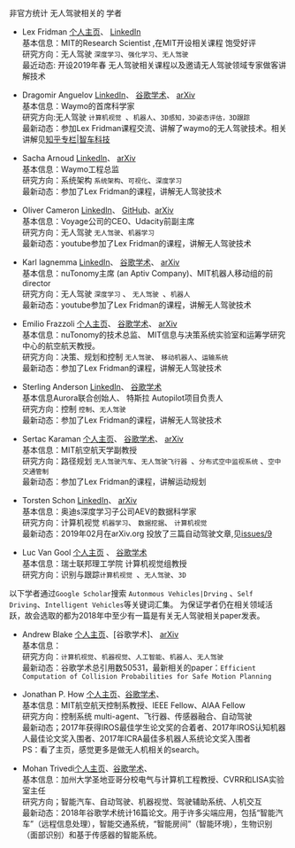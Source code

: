 非官方统计 无人驾驶相关的 学者  

* Lex Fridman [个人主页](https://deeplearning.mit.edu/)、
[LinkedIn](https://www.linkedin.com/in/lexfridman/)  
基本信息：MIT的Research Scientist ,在MIT开设相关课程 饱受好评  
研究方向：无人驾驶	`深度学习`、`强化学习`、`无人驾驶`  
最近动态: 开设2019年春 无人驾驶相关课程以及邀请无人驾驶领域专家做客讲解技术  

* Dragomir Anguelov  [LinkedIn](https://www.linkedin.com/in/dragomiranguelov/)、
[谷歌学术](https://scholar.google.com/citations?hl=en&user=T04c3fwAAAAJ)、
[arXiv](https://arxiv.org/search/?query=Dragomir+Anguelov&searchtype=author&source=header)  
基本信息：Waymo的首席科学家  
研究方向:无人驾驶	`计算机视觉 `、`机器人`、`3D感知，3D姿态评估，3D跟踪`  
最新动态：参加Lex Fridman课程交流、讲解了waymo的无人驾驶技术。相关讲解见[知乎专栏|智车科技](https://zhuanlan.zhihu.com/p/57794910)  

* Sacha Arnoud	[LinkedIn](https://www.linkedin.com/in/sacha-arnoud-87184/)、
[arXiv](https://arxiv.org/search/?query=Sacha+Arnoud&searchtype=author&abstracts=show&order=-announced_date_first&size=50)  
基本信息：Waymo工程总监  	
研究方向：系统架构	`系统架构`、`可视化`、`深度学习`  	
最新动态：参加了Lex Fridman的课程，讲解无人驾驶技术  


* Oliver Cameron [LinkedIn](https://www.linkedin.com/in/olivercameron/ )、
[GitHub](https://github.com/olivercameron)、[arXiv](https://arxiv.org/search/?query=Oliver+Cameron+&searchtype=author&source=header)  
基本信息：Voyage公司的CEO、Udacity前副主席  	
研究方向：无人驾驶	`无人驾驶`、`机器学习`		
最新动态：youtube参加了Lex Fridman的课程，讲解无人驾驶技术  

* Karl Iagnemma	[LinkedIn](https://www.linkedin.com/in/karl-iagnemma-b52186102/)、
[谷歌学术](https://scholar.google.com/citations?user=3VyGrdwAAAAJ&hl=en)、
[arXiv](https://arxiv.org/search/?query=Karl+Iagnemma&searchtype=author&abstracts=show&order=-announced_date_first&size=50)  
基本信息：nuTonomy主席 (an Aptiv Company)、MIT机器人移动组的前director  	
研究方向：无人驾驶	`深度学习` 、 `无人驾驶 `、`机器人`  	                     	
最新动态：youtube参加了Lex Fridman的课程，讲解无人驾驶技术  

* Emilio Frazzoli [个人主页](https://ares.lids.mit.edu/)、
[谷歌学术](https://scholar.google.com/citations?user=8JGG3KcAAAAJ&hl=en)、
[arXiv](https://arxiv.org/search/?query=emilio+frazzoli&searchtype=author&source=header+G33)    	
基本信息：nuTonomy的技术总监、 MIT信息与决策系统实验室和运筹学研究中心的航空航天教授。  	
研究方向：决策、规划和控制	`无人驾驶`、 `移动机器人`、`运输系统`  	       
最新动态：参加了Lex Fridman的课程，讲解无人驾驶技术  

* Sterling Anderson	[LinkedIn](https://www.linkedin.com/in/sterlinganderson/)、
[谷歌学术](https://scholar.google.com/citations?hl=en&user=T1Hrj8EAAAAJ&view_op=list_works&sortby=pubdate)  
基本信息Aurora联合创始人、 特斯拉 Autopilot项目负责人  	
研究方向：控制	`控制`、`无人驾驶`  	
最新动态：参加了Lex Fridman的课程，讲解无人驾驶技术  
 
* Sertac Karaman [个人主页](http://karaman.mit.edu/)、
[谷歌学术](http://scholar.google.com/citations?user=Vu-Zb7EAAAAJ&hl=en)、
[arXiv](https://arxiv.org/search/?searchtype=author&query=Sertac+Karaman&abstracts=show&size=50&order=-submitted_date)  
基本信息：MIT航空航天学副教授  	
研究方向：路径规划	`无人驾驶汽车`、`无人驾驶飞行器 `、`分布式空中监视系统` 、`空中交通管制`            	
最新动态：参加了Lex Fridman的课程，讲解运动规划  
 

* Torsten Schon	[LinkedIn](https://www.linkedin.com/in/torsten-sch%C3%B6n-a2187078/)、
[arXiv](https://arxiv.org/search/?query=Torsten+Schon&searchtype=author&abstracts=show&order=-announced_date_first&size=50)  
基本信息：奥迪s深度学习子公司AEV的数据科学家  	
研究方向：计算机视觉 `机器学习`、 `数据挖据`、 `计算机视觉`  		          
最新动态：2019年02月在arXiv.org 投放了三篇自动驾驶文章,见[issues/9](https://github.com/DeepTecher/AutonomousVehiclePaper/issues/9)  

* Luc Van Gool [个人主页](https://www.vision.ee.ethz.ch/en/members/get_member.cgi?id=1)	、
[谷歌学术](https://scholar.google.com/citations?hl=en&user=TwMib_QAAAAJ&view_op=list_works&sortby=pubdate)  
基本信息：瑞士联邦理工学院 计算机视觉组教授  	
研究方向：识别与跟踪`计算机视觉 `、`无人驾驶`、`3D`    


以下学者通过`Google Scholar`搜索 `Autonmous Vehicles|Drving` 、`Self Driving`、`Intelligent Vehicles`等关键词汇集。
为保证学者仍在相关领域活跃，故会选取的都为2018年中至少有一篇是有关无人驾驶相关paper发表。 

* Andrew Blake [个人主页](http://www.cantab.net/users/ablake/)、[谷歌学术]、
[arXiv]()      
基本信息：    
研究方向：`计算机视觉`、`机器视觉`、`人工智能`、`机器人`、`无人驾驶`    
最新动态：谷歌学术总引用数50531，最新相关的paper：`Efficient Computation of Collision Probabilities for Safe Motion Planning`  

* Jonathan P. How [个人主页](http://www.mit.edu/people/jhow/)、[谷歌学术](https://scholar.google.com/citations?user=gX7rSCcAAAAJ&hl=en)、  
基本信息：MIT航空航天控制系教授、IEEE Fellow、AIAA Fellow  
研究方向：控制系统 multi-agent、飞行器、传感器融合、自动驾驶  
最新动态；2017年获得IROS最佳学生论文奖的合着者、2017年IROS认知机器人最佳论文奖入围者、2017年ICRA最佳多机器人系统论文奖入围者  
PS：看了主页，感觉更多是做无人机相关的search。  

* Mohan Trivedi[个人主页](http://cvrr.ucsd.edu/)、[谷歌学术](https://scholar.google.com/citations?hl=en&user=LkONrRAAAAAJ&view_op=list_works&sortby=pubdate)、    
基本信息：加州大学圣地亚哥分校电气与计算机工程教授、CVRR和LISA实验室主任  
研究方向；智能汽车、自动驾驶、机器视觉、驾驶辅助系统、人机交互  
最新动态：2018年谷歌学术统计16篇论文。用于许多尖端应用，包括“智能汽车”（远程信息处理），智能交通系统，“智能房间”（智能环境），生物识别（面部识别）和基于传感器的智能系统。  


